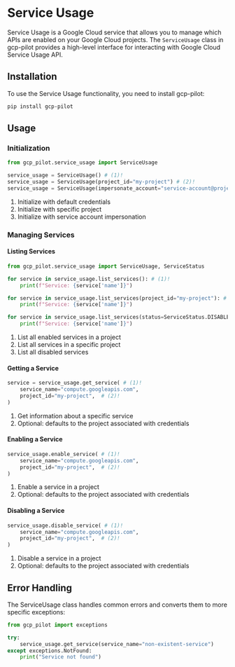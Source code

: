 # Service Usage

Service Usage is a Google Cloud service that allows you to manage which APIs are enabled on your Google Cloud projects. The `ServiceUsage` class in gcp-pilot provides a high-level interface for interacting with Google Cloud Service Usage API.

## Installation

To use the Service Usage functionality, you need to install gcp-pilot:

```bash title="Install gcp-pilot"
pip install gcp-pilot
```

## Usage

### Initialization

```python title="Initialize ServiceUsage Client"
from gcp_pilot.service_usage import ServiceUsage

service_usage = ServiceUsage() # (1)!
service_usage = ServiceUsage(project_id="my-project") # (2)!
service_usage = ServiceUsage(impersonate_account="service-account@project-id.iam.gserviceaccount.com") # (3)!
```

1.  Initialize with default credentials
2.  Initialize with specific project
3.  Initialize with service account impersonation

### Managing Services

#### Listing Services

```python title="List Services"
from gcp_pilot.service_usage import ServiceUsage, ServiceStatus

for service in service_usage.list_services(): # (1)!
    print(f"Service: {service['name']}")

for service in service_usage.list_services(project_id="my-project"): # (2)!
    print(f"Service: {service['name']}")

for service in service_usage.list_services(status=ServiceStatus.DISABLED): # (3)!
    print(f"Service: {service['name']}")
```

1.  List all enabled services in a project
2.  List all services in a specific project
3.  List all disabled services

#### Getting a Service

```python title="Get a Service"
service = service_usage.get_service( # (1)!
    service_name="compute.googleapis.com",
    project_id="my-project",  # (2)!
)
```

1.  Get information about a specific service
2.  Optional: defaults to the project associated with credentials

#### Enabling a Service

```python title="Enable a Service"
service_usage.enable_service( # (1)!
    service_name="compute.googleapis.com",
    project_id="my-project",  # (2)!
)
```

1.  Enable a service in a project
2.  Optional: defaults to the project associated with credentials

#### Disabling a Service

```python title="Disable a Service"
service_usage.disable_service( # (1)!
    service_name="compute.googleapis.com",
    project_id="my-project",  # (2)!
)
```

1.  Disable a service in a project
2.  Optional: defaults to the project associated with credentials

## Error Handling

The ServiceUsage class handles common errors and converts them to more specific exceptions:

```python title="Error Handling for Service Usage"
from gcp_pilot import exceptions

try:
    service_usage.get_service(service_name="non-existent-service")
except exceptions.NotFound:
    print("Service not found")
```